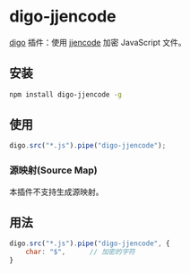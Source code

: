 # digo-jjencode
[digo](https://github.com/digojs/digo) 插件：使用 [jjencode](http://utf-8.jp/public/jjencode.html) 加密 JavaScript 文件。

## 安装
```bash
npm install digo-jjencode -g
```

## 使用
```js
digo.src("*.js").pipe("digo-jjencode");
```

### 源映射(Source Map)
本插件不支持生成源映射。

## 用法
```js
digo.src("*.js").pipe("digo-jjencode", {
    char: "$",      // 加密的字符
}
```
